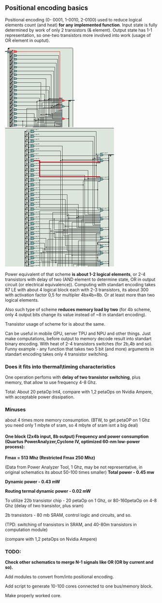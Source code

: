 ## Positional encoding basics

Positional encoding (0- 0001, 1-0010, 2-0100) used to reduce logical elements count (and heat) **for any implemented function**. Input state is fully determined by work of only 2 transistors (& element). Output state has 1-1 representation, so one-two transistors more involved into work (usage of OR element in ouptut).

![add operation](https://raw.githubusercontent.com/ValeryAndreevichPushkarev/PositionalEncoding/main/PositionalEncoding_3b_add_module.png)
![mul operation](https://raw.githubusercontent.com/ValeryAndreevichPushkarev/PositionalEncoding/main/PositionalEncoding_3b_mul_module.png)

Power equivalent of that scheme **is about 1-2 logical elements**, or 2-4 transistors with delay of two (AND element to determine state, OR in output circuit (or electrical equivalence)).
Computing with standart encoding takes 87 LE with about 4 logical block each with 2-3 transistors, its about 300 with activation factor 0,5 for multipler 4bx4b=8b. Or at least more than two logical elements.

Also such type of scheme **reduces memory load by two** (for 4b scheme, only 4 output bits change its value instead of ~8 in standart encoding).

Transistor usage of scheme for is about the same.

Can be useful in mobile GPU, server TPU and NPU and other things. Just make computations, before output to memory decode result into standart binary encoding. With heat of 2-4 transistors switches (for 2b,4b and so). Funny example - any function that takes two 5 bit (and more) arguments in standart encoding takes only 4 transistor switching.

### Does it fits into thermal\timing characteristics
One operation perfoms with **delay of two transistor switching**, plus memory, that allow to use frequency 4-8 Ghz. 

Total: About 20 petaOp Int4, compare with 1,2 petaOps on Nvidia Ampere, with acceptable power dissipation.


### Minuses 
about 4 times more memory consumption. (BTW, to get petaOP on 1 Ghz you need only 1 mbyte of sram, so 4 mbyte of sram isnt a big deal)


#### One block (2x4b input, 8b output) Frequency and power consumption (Quartus PowerAnalyzer,Cyclone IV, optimized 60-nm low-power process):

**Fmax = 513 Mhz (Restricted Fmax 250 Mhz)**

(Data from Power Analyzer Tool, 1 Ghz, may be not representative, in original schematics its about 50-100 times smaller)
**Total power - 0.45 mw**

**Dynamic power - 0.43 mW**

**Routing termal dynamic power - 0.02 mW**


To utilize 22b transistor chip - 20 petaOp on 1 Ghz, or 80-160petaOp on 4-8 Ghz (delay of two transistor, plus sram)

2b transistors - 80 mb SRAM, control logic and circuits, and so.

(TPD: switching of transistors in SRAM, and 40-80m transistors in computation module)

(compare with 1,2 petaOps on Nvidia Ampere)


### TODO:

**Check other schematics to merge N-1 signals like OR (OR by current and so).**

Add modules to convert from/into positional encoding.

Add script to generate 10-100 cores connected to one bus/memory block.

Make properly worked core.
